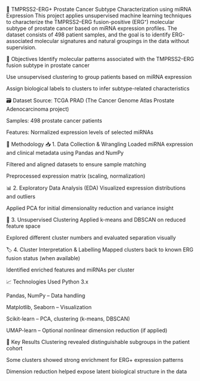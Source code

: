 🧬 TMPRSS2-ERG+ Prostate Cancer Subtype Characterization using miRNA Expression
This project applies unsupervised machine learning techniques to characterize the TMPRSS2–ERG fusion-positive (ERG⁺) molecular subtype of prostate cancer based on miRNA expression profiles. The dataset consists of 498 patient samples, and the goal is to identify ERG-associated molecular signatures and natural groupings in the data without supervision.

🧪 Objectives
Identify molecular patterns associated with the TMPRSS2–ERG fusion subtype in prostate cancer

Use unsupervised clustering to group patients based on miRNA expression

Assign biological labels to clusters to infer subtype-related characteristics

🗃️ Dataset
Source: TCGA PRAD (The Cancer Genome Atlas Prostate Adenocarcinoma project)

Samples: 498 prostate cancer patients

Features: Normalized expression levels of selected miRNAs

🔧 Methodology
📥 1. Data Collection & Wrangling
Loaded miRNA expression and clinical metadata using Pandas and NumPy

Filtered and aligned datasets to ensure sample matching

Preprocessed expression matrix (scaling, normalization)

📊 2. Exploratory Data Analysis (EDA)
Visualized expression distributions and outliers

Applied PCA for initial dimensionality reduction and variance insight

🧩 3. Unsupervised Clustering
Applied k-means and DBSCAN on reduced feature space

Explored different cluster numbers and evaluated separation visually

🏷️ 4. Cluster Interpretation & Labelling
Mapped clusters back to known ERG fusion status (when available)

Identified enriched features and miRNAs per cluster

📈 Technologies Used
Python 3.x

Pandas, NumPy – Data handling

Matplotlib, Seaborn – Visualization

Scikit-learn – PCA, clustering (k-means, DBSCAN)

UMAP-learn – Optional nonlinear dimension reduction (if applied)

📌 Key Results
Clustering revealed distinguishable subgroups in the patient cohort

Some clusters showed strong enrichment for ERG+ expression patterns

Dimension reduction helped expose latent biological structure in the data
